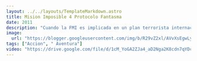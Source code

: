 ```yaml
---
layout: ../../layouts/TemplateMarkdown.astro
title: Mision Imposible 4 Protocolo Fantasma
date: 2011
description: "Cuando la FMI es implicada en un plan terrorista internacional y es cerrada, Ethan Hunt y su equipo deben trabajar de forma encubierta y esconderse para limpiar el nombre de la organización."
image:
  url: "https://blogger.googleusercontent.com/img/b/R29vZ2xl/AVvXsEgwLyVDIRiqnrbflLeMRh9P8k3cofQI5rEan8T8fPUws4GWnieEOBKNZJJmsTG-US4fA3aXNjJF59_ZI8BEpQ5VmLMYzc7nBvhLA42_E1E7fBEsxr3WsFGOiYTbn0OQQw15zOYfkpKxYo5F/s320/images.jpg"
tags: ["Accion", " Aventura"]
video: "https://drive.google.com/file/d/1cM_YoGA2ZJa4_aD2Nga2K8cdn7qYDcfH/preview"
---
```

